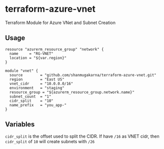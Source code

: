 # terraform-azure-vnet
Terraform Module for Azure VNet and Subnet Creation

## Usage
```
resource "azurerm_resource_group" "network" {
  name     = "RG-VNET"
  location = "${var.region}"
}

module "vnet" {
  source        = "github.com/shanmugakarna/terraform-azure-vnet.git"
  region        = "East US"
  vnet_cidr     = "10.0.0.0/16"
  environment   = "staging"
  resource_group = "${azurerm_resource_group.network.name}"
  subnet_count  = "1"
  cidr_split    = "10"
  name_prefix   = "you_app-"
}
```
## Variables
`cidr_split` is the offset used to split the CIDR. If have `/16` as VNET cidr, then `cidr_split` of `10` will create subnets with `/26`
